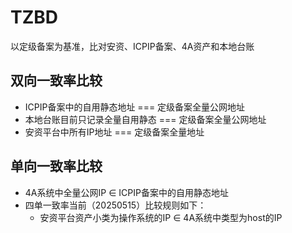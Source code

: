 # TZBD
以定级备案为基准，比对安资、ICPIP备案、4A资产和本地台账

## 双向一致率比较
+ ICPIP备案中的自用静态地址 === 定级备案全量公网地址
+ 本地台账目前只记录全量自用静态   === 定级备案全量公网地址
+ 安资平台中所有IP地址   ===  定级备案全量地址

## 单向一致率比较
+ 4A系统中全量公网IP ∈ ICPIP备案中的自用静态地址
+ 四单一致率当前（20250515）比较规则如下：
    + 安资平台资产小类为操作系统的IP ∈  4A系统中类型为host的IP 
